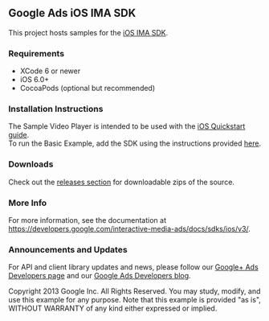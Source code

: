 Google Ads iOS IMA SDK
----------------------

This project hosts samples for the [iOS IMA SDK](https://developers.google.com/interactive-media-ads/docs/sdks/ios/v3/).

### Requirements
  * XCode 6 or newer
  * iOS 6.0+
  * CocoaPods (optional but recommended)

### Installation Instructions
The Sample Video Player is intended to be used with the [iOS Quickstart guide](https://developers.google.com/interactive-media-ads/docs/sdks/ios/v3/quickstart).<br />
To run the Basic Example, add the SDK using the instructions provided [here](https://developers.google.com/interactive-media-ads/docs/sdks/ios/v3/quickstart#addSdk).

### Downloads
Check out the [releases section](https://github.com/googleads/googleads-ima-ios/releases) for downloadable zips of the source.

### More Info
For more information, see the documentation at https://developers.google.com/interactive-media-ads/docs/sdks/ios/v3/.

### Announcements and Updates
For API and client library updates and news, please follow our [Google+ Ads Developers page](https://plus.google.com/+GoogleAdsDevelopers/posts) and our [Google Ads Developers blog](http://googleadsdeveloper.blogspot.com/).

Copyright 2013 Google Inc. All Rights Reserved.
You may study, modify, and use this example for any purpose.
Note that this example is provided "as is", WITHOUT WARRANTY of any kind either expressed or implied.
